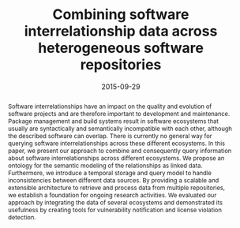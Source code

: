 ---
abstract: Software interrelationships have an impact on the quality and evolution
  of software projects and are therefore important to development and maintenance.
  Package management and build systems result in software ecosystems that usually
  are syntactically and semantically incompatible with each other, although the described
  software can overlap. There is currently no general way for querying software interrelationships
  across these different ecosystems. In this paper, we present our approach to combine
  and consequently query information about software interrelationships across different
  ecosystems. We propose an ontology for the semantic modeling of the relationships
  as linked data. Furthermore, we introduce a temporal storage and query model to
  handle inconsistencies between different data sources. By providing a scalable and
  extensible architecture to retrieve and process data from multiple repositories,
  we establish a foundation for ongoing research activities. We evaluated our approach
  by integrating the data of several ecosystems and demonstrated its usefulness by
  creating tools for vulnerability notification and license violation detection.
authors:
- Nikola Ilo
- Johann Grabner
- Mario Bernhart
- Thomas Grechenig
date: '2015-09-29'
featured: false
links:
- name: Publik
  url: https://publik.tuwien.ac.at/showentry.php?ID=246343&lang=2
publication_types:
- '1'
publishDate: '2015-09-29'
specifics: 'Vortrag: 31st IEEE International Conference on Software Maintenance and
  Evolution (ICSME 2015), Bremen, Germany; 29.09.2015 - 01.10.2015; in: "Proceedings
  of the IEEE International Conference on Software Maintenance and Evolution (ICSME
  2015)", IEEE, (2015), ISBN: 978-1-4673-7532-0; S. 571 - 575.'
title: Combining software interrelationship data across heterogeneous software repositories
url_pdf: ''
---